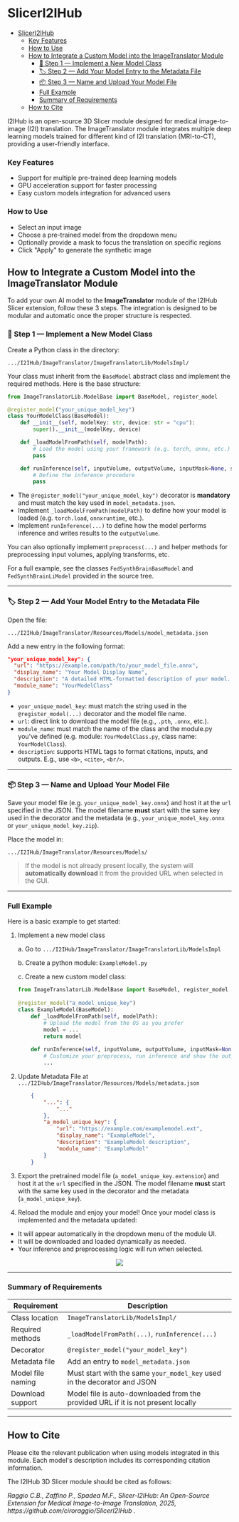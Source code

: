 # SlicerI2IHub
- [SlicerI2IHub](#sliceri2ihub)
    - [Key Features](#key-features)
    - [How to Use](#how-to-use)
  - [How to Integrate a Custom Model into the ImageTranslator Module](#how-to-integrate-a-custom-model-into-the-imagetranslator-module)
    - [🧠 Step 1 — Implement a New Model Class](#-step-1--implement-a-new-model-class)
    - [🏷️ Step 2 — Add Your Model Entry to the Metadata File](#️-step-2--add-your-model-entry-to-the-metadata-file)
    - [📦 Step 3 — Name and Upload Your Model File](#-step-3--name-and-upload-your-model-file)
    - [Full Example](#full-example)
    - [Summary of Requirements](#summary-of-requirements)
  - [How to Cite](#how-to-cite)

I2IHub is an open-source 3D Slicer module designed for medical image-to-image (I2I) translation. The ImageTranslator module integrates multiple deep learning models trained for different kind of I2I translation (MRI-to-CT), providing a user-friendly interface.

### Key Features

- Support for multiple pre-trained deep learning models</li>
- GPU acceleration support for faster processing</li>
- Easy custom models integration for advanced users</li>

### How to Use

- Select an input image</li>
- Choose a pre-trained model from the dropdown menu</li>
- Optionally provide a mask to focus the translation on specific regions</li>
- Click "Apply" to generate the synthetic image</li>

## How to Integrate a Custom Model into the ImageTranslator Module

To add your own AI model to the **ImageTranslator** module of the I2IHub Slicer extension, follow these 3 steps. The integration is designed to be modular and automatic once the proper structure is respected.

### 🧠 Step 1 — Implement a New Model Class

Create a Python class in the directory:

```
.../I2IHub/ImageTranslator/ImageTranslatorLib/ModelsImpl/
```

Your class must inherit from the `BaseModel` abstract class and implement the required methods. Here is the base structure:

```python
from ImageTranslatorLib.ModelBase import BaseModel, register_model

@register_model("your_unique_model_key")
class YourModelClass(BaseModel):
    def __init__(self, modelKey: str, device: str = "cpu"):
        super().__init__(modelKey, device)

    def _loadModelFromPath(self, modelPath):
        # Load the model using your framework (e.g. torch, onnx, etc.)
        pass

    def runInference(self, inputVolume, outputVolume, inputMask=None, showAllFiles=True):
        # Define the inference procedure
        pass
```

* The `@register_model("your_unique_model_key")` decorator is **mandatory** and must match the key used in `model_metadata.json`.
* Implement `_loadModelFromPath(modelPath)` to define how your model is loaded (e.g. `torch.load`, `onnxruntime`, etc.).
* Implement `runInference(...)` to define how the model performs inference and writes results to the `outputVolume`.

You can also optionally implement `preprocess(...)` and helper methods for preprocessing input volumes, applying transforms, etc.

For a full example, see the classes `FedSynthBrainBaseModel` and `FedSynthBrainLiModel` provided in the source tree.

---

### 🏷️ Step 2 — Add Your Model Entry to the Metadata File

Open the file:

```
.../I2IHub/ImageTranslator/Resources/Models/model_metadata.json
```

Add a new entry in the following format:

```json
"your_unique_model_key": {
  "url": "https://example.com/path/to/your_model_file.onnx",
  "display_name": "Your Model Display Name",
  "description": "A detailed HTML-formatted description of your model. <b>Include citations, inputs, and outputs.</b>",
  "module_name": "YourModelClass" 
}
```

* `your_unique_model_key`: must match the string used in the `@register_model(...)` decorator and the model file name.
* `url`: direct link to download the model file (e.g., `.pth`, `.onnx`, etc.).
* `module_name`: must match the name of the class and the module.py you've defined (e.g. module: `YourModelClass.py`, class name: `YourModelClass`).
* `description`: supports HTML tags to format citations, inputs, and outputs. E.g., use `<b>`, `<cite>`, `<br/>`.

---

### 📦 Step 3 — Name and Upload Your Model File

Save your model file (e.g. `your_unique_model_key.onnx`) and host it at the `url` specified in the JSON. The model filename **must** start with the same key used in the decorator and the metadata (e.g., `your_unique_model_key.onnx` or `your_unique_model_key.zip`).

Place the model in:

```
.../I2IHub/ImageTranslator/Resources/Models/
```

> If the model is not already present locally, the system will **automatically download** it from the provided URL when selected in the GUI.

---

### Full Example

Here is a basic example to get started:

1. Implement a new model class

   a. Go to  `.../I2IHub/ImageTranslator/ImageTranslatorLib/ModelsImpl`

   b. Create a python module: `ExampleModel.py`

   c. Create a new custom model class: 

    ```python
    from ImageTranslatorLib.ModelBase import BaseModel, register_model
            
    @register_model("a_model_unique_key")
    class ExampleModel(BaseModel):
        def _loadModelFromPath(self, modelPath):
            # Upload the model from the OS as you prefer
            model = ...
            return model
                
        def runInference(self, inputVolume, outputVolume, inputMask=None, showAllFiles=True):
            # Customize your preprocess, run inference and show the output
            ...
    ```

2. Update Metadata File at `.../I2IHub/ImageTranslator/Resources/Models/metadata.json`
    ```json
        {
            "...": {
                "..."
            },
            "a_model_unique_key": {
                "url": "https://example.com/examplemodel.ext",
                "display_name": "ExampleModel",
                "description": "ExampleModel description",
                "module_name": "ExampleModel"
            }
        }
3. Export the pretrained model file (`a_model_unique_key.extension`) and host it at the `url` specified in the JSON. The model filename **must** start with the same key used in the decorator and the metadata (`a_model_unique_key`).

4. Reload the module and enjoy your model! Once your model class is implemented and the metadata updated:

* It will appear automatically in the dropdown menu of the module UI.
* It will be downloaded and loaded dynamically as needed.
* Your inference and preprocessing logic will run when selected.

<center>
    <img src="./assets/ExampleModelIntegration.png">
</center>

---

### Summary of Requirements

| Requirement       | Description                                                                      |
| ----------------- | -------------------------------------------------------------------------------- |
| Class location    | `ImageTranslatorLib/ModelsImpl/`                                                 |
| Required methods  | `_loadModelFromPath(...)`, `runInference(...)`                                   |
| Decorator         | `@register_model("your_model_key")`                                              |
| Metadata file     | Add an entry to `model_metadata.json`                                            |
| Model file naming | Must start with the same `your_model_key` used in the decorator and JSON         |
| Download support  | Model file is auto-downloaded from the provided URL if it is not present locally |

---

## How to Cite

Please cite the relevant publication when using models integrated in this module. Each model's description includes its corresponding citation information.

The I2IHub 3D Slicer module should be cited as follows:

<cite>
Raggio C.B., Zaffino P., Spadea M.F., Slicer-I2IHub: An Open-Source  Extension for Medical Image-to-Image Translation, 2025, https://github.com/ciroraggio/SlicerI2IHub .
</cite>